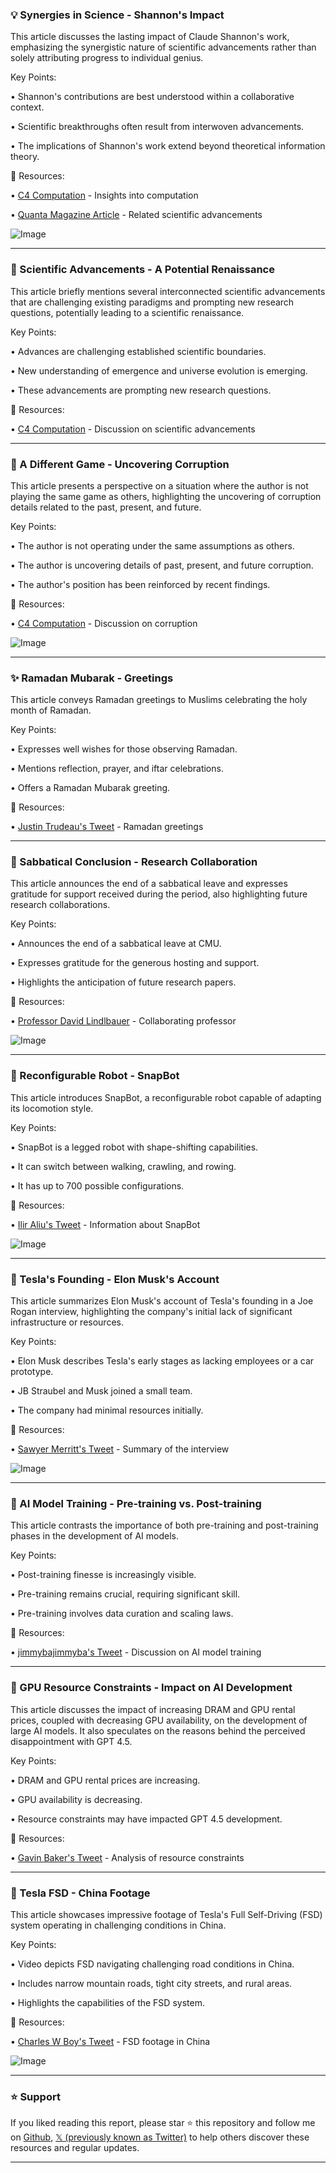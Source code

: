 ### 💡 Synergies in Science - Shannon's Impact

This article discusses the lasting impact of Claude Shannon's work, emphasizing the synergistic nature of scientific advancements rather than solely attributing progress to individual genius.

Key Points:

• Shannon's contributions are best understood within a collaborative context.


•  Scientific breakthroughs often result from interwoven advancements.


•  The implications of Shannon's work extend beyond theoretical information theory.



🔗 Resources:

• [C4 Computation](https://x.com/C4COMPUTATION) -  Insights into computation


• [Quanta Magazine Article](https://x.com/QuantaMagazine/status/1409531559934373893/photo/1) -  Related scientific advancements


![Image](https://pbs.twimg.com/media/E4-pe9nWYAUVX2Y?format=jpg&name=small)


---

### 🚀 Scientific Advancements - A Potential Renaissance

This article briefly mentions several interconnected scientific advancements that are challenging existing paradigms and prompting new research questions, potentially leading to a scientific renaissance.

Key Points:

•  Advances are challenging established scientific boundaries.


•  New understanding of emergence and universe evolution is emerging.


•  These advancements are prompting new research questions.



🔗 Resources:

• [C4 Computation](https://x.com/C4COMPUTATION/status/1848049876694712559) -  Discussion on scientific advancements


---

### 🤖 A Different Game - Uncovering Corruption

This article presents a perspective on a situation where the author is not playing the same game as others, highlighting the uncovering of corruption details related to the past, present, and future.

Key Points:

• The author is not operating under the same assumptions as others.


•  The author is uncovering details of past, present, and future corruption.


•  The author's position has been reinforced by recent findings.



🔗 Resources:

• [C4 Computation](https://x.com/C4COMPUTATION/status/1895875290284638449) -  Discussion on corruption


![Image](https://pbs.twimg.com/tweet_video_thumb/GXIe6jhWYAAshGG.jpg)


---

### ✨ Ramadan Mubarak - Greetings

This article conveys Ramadan greetings to Muslims celebrating the holy month of Ramadan.

Key Points:

•  Expresses well wishes for those observing Ramadan.


•  Mentions reflection, prayer, and iftar celebrations.


•  Offers a Ramadan Mubarak greeting.


🔗 Resources:

• [Justin Trudeau's Tweet](https://x.com/JustinTrudeau/status/1895544806589546510) -  Ramadan greetings


---

### 🤖 Sabbatical Conclusion - Research Collaboration

This article announces the end of a sabbatical leave and expresses gratitude for support received during the period, also highlighting future research collaborations.

Key Points:

•  Announces the end of a sabbatical leave at CMU.


•  Expresses gratitude for the generous hosting and support.


•  Highlights the anticipation of future research papers.


🔗 Resources:

• [Professor David Lindlbauer](https://x.com/da_lind) -  Collaborating professor


![Image](https://pbs.twimg.com/media/Gk-s4YXXgAApcyh?format=jpg&name=small)


---

### 🤖 Reconfigurable Robot - SnapBot

This article introduces SnapBot, a reconfigurable robot capable of adapting its locomotion style.

Key Points:

• SnapBot is a legged robot with shape-shifting capabilities.


• It can switch between walking, crawling, and rowing.


• It has up to 700 possible configurations.


🔗 Resources:

• [Ilir Aliu's Tweet](https://x.com/IlirAliu_/status/1895451490552058211) -  Information about SnapBot


![Image](https://pbs.twimg.com/amplify_video_thumb/1895451432775507968/img/7oyd4oF5EFmkdA4T.jpg)


---

### 🤖 Tesla's Founding - Elon Musk's Account

This article summarizes Elon Musk's account of Tesla's founding in a Joe Rogan interview, highlighting the company's initial lack of significant infrastructure or resources.

Key Points:

•  Elon Musk describes Tesla's early stages as lacking employees or a car prototype.


•  JB Straubel and Musk joined a small team.


•  The company had minimal resources initially.



🔗 Resources:

• [Sawyer Merritt's Tweet](https://x.com/SawyerMerritt/status/1895628953827619179) -  Summary of the interview


![Image](https://pbs.twimg.com/amplify_video_thumb/1895628878141415424/img/22chA03e4Tr5F7nm.jpg)


---

### 🤖 AI Model Training - Pre-training vs. Post-training

This article contrasts the importance of both pre-training and post-training phases in the development of AI models.

Key Points:

•  Post-training finesse is increasingly visible.


•  Pre-training remains crucial, requiring significant skill.


•  Pre-training involves data curation and scaling laws.



🔗 Resources:

• [jimmybajimmyba's Tweet](https://x.com/jimmybajimmyba/status/1895269964795519361) -  Discussion on AI model training


---

### 🤖 GPU Resource Constraints - Impact on AI Development

This article discusses the impact of increasing DRAM and GPU rental prices, coupled with decreasing GPU availability, on the development of large AI models.  It also speculates on the reasons behind the perceived disappointment with GPT 4.5.


Key Points:

•  DRAM and GPU rental prices are increasing.


•  GPU availability is decreasing.


•  Resource constraints may have impacted GPT 4.5 development.


🔗 Resources:

• [Gavin Baker's Tweet](https://x.com/GavinSBaker/status/1895496815535132803) -  Analysis of resource constraints


---

### 🚀 Tesla FSD - China Footage

This article showcases impressive footage of Tesla's Full Self-Driving (FSD) system operating in challenging conditions in China.

Key Points:

•  Video depicts FSD navigating challenging road conditions in China.


•  Includes narrow mountain roads, tight city streets, and rural areas.


•  Highlights the capabilities of the FSD system.


🔗 Resources:

• [Charles W Boy's Tweet](https://x.com/CharlesWBoy/status/1895541118445765002) -  FSD footage in China


![Image](https://pbs.twimg.com/amplify_video_thumb/1895535397595463686/img/IYAKwkZJP2R4ZNFP.jpg)


---

### ⭐️ Support

If you liked reading this report, please star ⭐️ this repository and follow me on [Github](https://github.com/Drix10), [𝕏 (previously known as Twitter)](https://x.com/DRIX_10_) to help others discover these resources and regular updates.

---